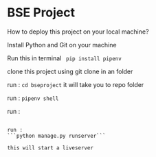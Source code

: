 # BSE Project

How to deploy this project on your local machine?

Install Python and Git on your machine

Run this in terminal
``` pip install pipenv```

clone this project using git clone in an folder


run :
```cd bseproject``` it will take you to repo folder

run : ```pipenv shell```

run : 
``` pipenv install -r requirements.txt

run :
```python manage.py runserver```

this will start a liveserver
